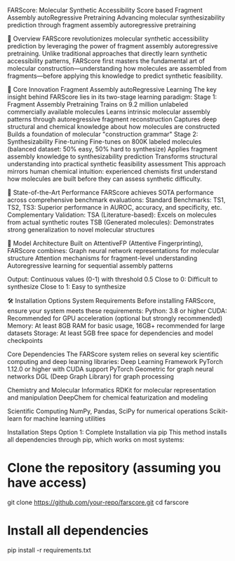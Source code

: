 FARScore: Molecular Synthetic Accessibility Score based Fragment Assembly autoRegressive Pretraining
Advancing molecular synthesizability prediction through fragment assembly autoregressive pretraining

🚀 Overview
FARScore revolutionizes molecular synthetic accessibility prediction by leveraging the power of fragment assembly autoregressive pretraining. Unlike traditional approaches that directly learn synthetic accessibility patterns, FARScore first masters the fundamental art of molecular construction—understanding how molecules are assembled from fragments—before applying this knowledge to predict synthetic feasibility.

🧠 Core Innovation
Fragment Assembly autoRegressive Learning
The key insight behind FARScore lies in its two-stage learning paradigm:
Stage 1: Fragment Assembly Pretraining
Trains on 9.2 million unlabeled commercially available molecules
Learns intrinsic molecular assembly patterns through autoregressive fragment reconstruction
Captures deep structural and chemical knowledge about how molecules are constructed
Builds a foundation of molecular "construction grammar"
Stage 2: Synthesizability Fine-tuning
Fine-tunes on 800K labeled molecules (balanced dataset: 50% easy, 50% hard to synthesize)
Applies fragment assembly knowledge to synthesizability prediction
Transforms structural understanding into practical synthetic feasibility assessment
This approach mirrors human chemical intuition: experienced chemists first understand how molecules are built before they can assess synthetic difficulty.

🎯 State-of-the-Art Performance
FARScore achieves SOTA performance across comprehensive benchmark evaluations:
Standard Benchmarks:
TS1, TS2, TS3: Superior performance in AUROC, accuracy, and specificity, etc.
Complementary Validation:
TSA (Literature-based): Excels on molecules from actual synthetic routes
TSB (Generated molecules): Demonstrates strong generalization to novel molecular structures

🔧 Model Architecture
Built on AttentiveFP (Attentive Fingerprinting), FARScore combines:
Graph neural network representations for molecular structure
Attention mechanisms for fragment-level understanding
Autoregressive learning for sequential assembly patterns

Output: Continuous values (0-1) with threshold 0.5
Close to 0: Difficult to synthesize
Close to 1: Easy to synthesize

🛠️ Installation Options
System Requirements
Before installing FARScore, ensure your system meets these requirements:
Python: 3.8 or higher
CUDA: Recommended for GPU acceleration (optional but strongly recommended)
Memory: At least 8GB RAM for basic usage, 16GB+ recommended for large datasets
Storage: At least 5GB free space for dependencies and model checkpoints

Core Dependencies
The FARScore system relies on several key scientific computing and deep learning libraries:
Deep Learning Framework
PyTorch 1.12.0 or higher with CUDA support
PyTorch Geometric for graph neural networks
DGL (Deep Graph Library) for graph processing

Chemistry and Molecular Informatics
RDKit for molecular representation and manipulation
DeepChem for chemical featurization and modeling

Scientific Computing
NumPy, Pandas, SciPy for numerical operations
Scikit-learn for machine learning utilities

Installation Steps
Option 1: Complete Installation via pip
This method installs all dependencies through pip, which works on most systems:
# Clone the repository (assuming you have access)
git clone https://github.com/your-repo/farscore.git
cd farscore

# Install all dependencies
pip install -r requirements.txt
